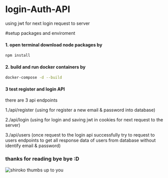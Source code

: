 # login-Auth-API
using jwt for next login request to server

#setup packages and enviroment

#### 1. open terminal download node packages by 
```bash
npm install
```

#### 2. build and run docker containers by
```bash
docker-compose -d --build
```

#### 3 test register and login API 




there are 3 api endpoints 

1./api/register (using for register a new email & password into database)

2./api/login (using for login and saving jwt in cookies for next request to the server)

3./api/users (once request to the login api successfully try to request to users endpoints to get all response data of users from database without identify email & password)

### thanks for reading bye bye :D

![shiroko thumbs up to you](https://i.pinimg.com/736x/2b/e5/5d/2be55d4152851b28d31b29c8725c2d90.jpg)
